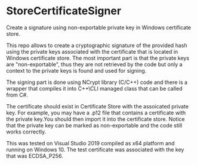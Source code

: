# StoreCertificateSigner
Create a signature using non-exportable private key in Windows certificate store.

This repo allows to create a cryptographic signature of the provided hash using the private keys associated with the certificate that is located in Windows certificate store. The most important part is that the private keys are "non-exportable", thus they are not retrieved by the code but only a context to the private keys is found and used for signing. 

The signing part is done using NCrypt library (C/C++) code and there is a wrapper that compiles it into C++\CLI managed class that can be called from C#.

The certificate should exist in Certificate Store with the assoicated private key. For example, you may have a .p12 file that contains a certificate with the private key.You should then import it into the certificate store. Notice that the private key can be marked as non-exportable and the code still works correctly.

This was tested on Visual Studio 2019 compiled as x64 platform and running on Windows 10. The test certificate was associated with the key that was ECDSA_P256.
